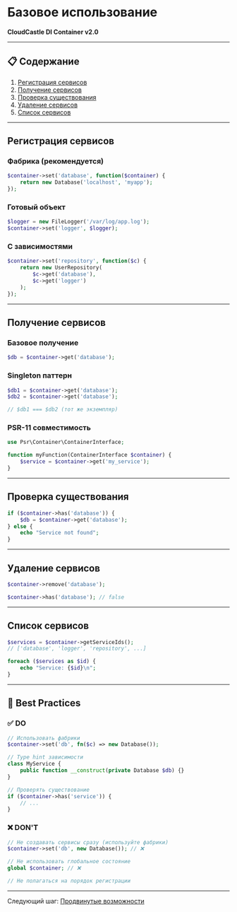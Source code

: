 # Базовое использование

**CloudCastle DI Container v2.0**

---

## 📋 Содержание

1. [Регистрация сервисов](#регистрация-сервисов)
2. [Получение сервисов](#получение-сервисов)
3. [Проверка существования](#проверка-существования)
4. [Удаление сервисов](#удаление-сервисов)
5. [Список сервисов](#список-сервисов)

---

## Регистрация сервисов

### Фабрика (рекомендуется)

```php
$container->set('database', function($container) {
    return new Database('localhost', 'myapp');
});
```

### Готовый объект

```php
$logger = new FileLogger('/var/log/app.log');
$container->set('logger', $logger);
```

### С зависимостями

```php
$container->set('repository', function($c) {
    return new UserRepository(
        $c->get('database'),
        $c->get('logger')
    );
});
```

---

## Получение сервисов

### Базовое получение

```php
$db = $container->get('database');
```

### Singleton паттерн

```php
$db1 = $container->get('database');
$db2 = $container->get('database');

// $db1 === $db2 (тот же экземпляр)
```

### PSR-11 совместимость

```php
use Psr\Container\ContainerInterface;

function myFunction(ContainerInterface $container) {
    $service = $container->get('my_service');
}
```

---

## Проверка существования

```php
if ($container->has('database')) {
    $db = $container->get('database');
} else {
    echo "Service not found";
}
```

---

## Удаление сервисов

```php
$container->remove('database');

$container->has('database'); // false
```

---

## Список сервисов

```php
$services = $container->getServiceIds();
// ['database', 'logger', 'repository', ...]

foreach ($services as $id) {
    echo "Service: {$id}\n";
}
```

---

## 🎯 Best Practices

### ✅ DO

```php
// Использовать фабрики
$container->set('db', fn($c) => new Database());

// Type hint зависимости
class MyService {
    public function __construct(private Database $db) {}
}

// Проверять существование
if ($container->has('service')) {
    // ...
}
```

### ❌ DON'T

```php
// Не создавать сервисы сразу (используйте фабрики)
$container->set('db', new Database()); // ❌

// Не использовать глобальное состояние
global $container; // ❌

// Не полагаться на порядок регистрации
```

---

Следующий шаг: [Продвинутые возможности](03_ADVANCED_FEATURES.md)

